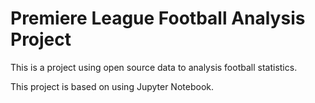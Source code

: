 # Premiere League Football Analysis Project

This is a project using open source data to analysis football statistics. 

This project is based on using Jupyter Notebook. 
